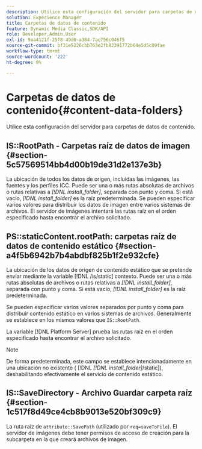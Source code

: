 ```yaml
---
description: Utilice esta configuración del servidor para carpetas de datos de contenido.
solution: Experience Manager
title: Carpetas de datos de contenido
feature: Dynamic Media Classic,SDK/API
role: Developer,Admin,User
exl-id: 9aa4121f-25f8-49d0-a304-7ae756c046f5
source-git-commit: bf31e5226cbb763e2fb82391772b64e5d5c89fae
workflow-type: tm+mt
source-wordcount: '222'
ht-degree: 0%

---
```


# Carpetas de datos de contenido{#content-data-folders}

Utilice esta configuración del servidor para carpetas de datos de contenido.

## IS::RootPath - Carpetas raíz de datos de imagen {#section-5c57569514bb4d00b19de31d2e137e3b}

La ubicación de todos los datos de origen, incluidas las imágenes, las fuentes y los perfiles ICC. Puede ser una o más rutas absolutas de archivos o rutas relativas a *[!DNL install_folder]*, separada con punto y coma. Si está vacío, *[!DNL install_folder]* es la raíz predeterminada. Se pueden especificar varios valores para distribuir los datos de imagen entre varios sistemas de archivos. El servidor de imágenes intentará las rutas raíz en el orden especificado hasta encontrar el archivo solicitado.

## PS::staticContent.rootPath: carpetas raíz de datos de contenido estático {#section-a4f5b6942b7b4abdbf825b1f2e932cfe}

La ubicación de los datos de origen de contenido estático que se pretende enviar mediante la variable [!DNL /is/static] contexto. Puede ser una o más rutas absolutas de archivos o rutas relativas a *[!DNL install_folder]*, separada con punto y coma. Si está vacío, *[!DNL install_folder]* es la raíz predeterminada.

Se pueden especificar varios valores separados por punto y coma para distribuir contenido estático en varios sistemas de archivos. Generalmente se establece en los mismos valores que `IS::RootPath`.

La variable [!DNL Platform Server] prueba las rutas raíz en el orden especificado hasta encontrar el archivo solicitado.

>[!NOTE]
>
>De forma predeterminada, este campo se establece intencionadamente en una ubicación no existente ( [!DNL *[!DNL install_folder]*/static]), deshabilitando efectivamente el servicio de contenido estático.

## IS::SaveDirectory - Archivo Guardar carpeta raíz {#section-1c517f8d49ce4cb8b9013e520bf309c9}

La ruta raíz de `attribute::SavePath` (utilizado por `req=saveToFile`). El servidor de imágenes debe tener permisos de acceso de creación para la subcarpeta en la que creará archivos de imagen.
